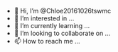 - 👋 Hi, I’m @Chloe20161026tswmc
- 👀 I’m interested in ...
- 🌱 I’m currently learning ...
- 💞️ I’m looking to collaborate on ...
- 📫 How to reach me ...

<!---
Chloe20161026tswmc/Chloe20161026tswmc is a ✨ special ✨ repository because its `README.md` (this file) appears on your GitHub profile.
You can click the Preview link to take a look at your changes.
--->
